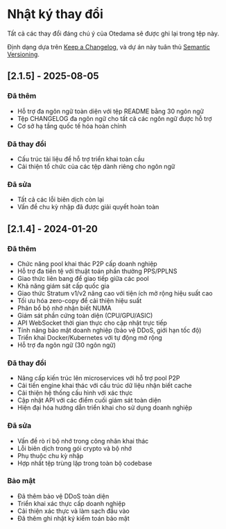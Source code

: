 # Nhật ký thay đổi

Tất cả các thay đổi đáng chú ý của Otedama sẽ được ghi lại trong tệp này.

Định dạng dựa trên [Keep a Changelog](https://keepachangelog.com/en/1.0.0/),
và dự án này tuân thủ [Semantic Versioning](https://semver.org/spec/v2.0.0.html).

## [2.1.5] - 2025-08-05

### Đã thêm
- Hỗ trợ đa ngôn ngữ toàn diện với tệp README bằng 30 ngôn ngữ
- Tệp CHANGELOG đa ngôn ngữ cho tất cả các ngôn ngữ được hỗ trợ
- Cơ sở hạ tầng quốc tế hóa hoàn chỉnh

### Đã thay đổi
- Cấu trúc tài liệu để hỗ trợ triển khai toàn cầu
- Cải thiện tổ chức của các tệp dành riêng cho ngôn ngữ

### Đã sửa
- Tất cả các lỗi biên dịch còn lại
- Vấn đề chu kỳ nhập đã được giải quyết hoàn toàn

## [2.1.4] - 2024-01-20

### Đã thêm
- Chức năng pool khai thác P2P cấp doanh nghiệp
- Hỗ trợ đa tiền tệ với thuật toán phần thưởng PPS/PPLNS
- Giao thức liên bang để giao tiếp giữa các pool
- Khả năng giám sát cấp quốc gia
- Giao thức Stratum v1/v2 nâng cao với tiện ích mở rộng hiệu suất cao
- Tối ưu hóa zero-copy để cải thiện hiệu suất
- Phân bổ bộ nhớ nhận biết NUMA
- Giám sát phần cứng toàn diện (CPU/GPU/ASIC)
- API WebSocket thời gian thực cho cập nhật trực tiếp
- Tính năng bảo mật doanh nghiệp (bảo vệ DDoS, giới hạn tốc độ)
- Triển khai Docker/Kubernetes với tự động mở rộng
- Hỗ trợ đa ngôn ngữ (30 ngôn ngữ)

### Đã thay đổi
- Nâng cấp kiến trúc lên microservices với hỗ trợ pool P2P
- Cải tiến engine khai thác với cấu trúc dữ liệu nhận biết cache
- Cải thiện hệ thống cấu hình với xác thực
- Cập nhật API với các điểm cuối giám sát toàn diện
- Hiện đại hóa hướng dẫn triển khai cho sử dụng doanh nghiệp

### Đã sửa
- Vấn đề rò rỉ bộ nhớ trong công nhân khai thác
- Lỗi biên dịch trong gói crypto và bộ nhớ
- Phụ thuộc chu kỳ nhập
- Hợp nhất tệp trùng lặp trong toàn bộ codebase

### Bảo mật
- Đã thêm bảo vệ DDoS toàn diện
- Triển khai xác thực cấp doanh nghiệp
- Cải thiện xác thực và làm sạch đầu vào
- Đã thêm ghi nhật ký kiểm toán bảo mật